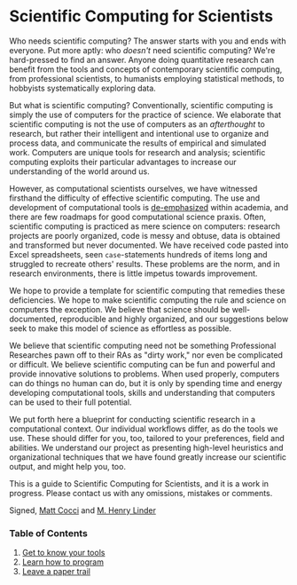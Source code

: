 Scientific Computing for Scientists
===================================
Who needs scientific computing? The answer starts with you and ends with everyone. Put more aptly: who *doesn't* need scientific computing? We're hard-pressed to find an answer. Anyone doing quantitative research can benefit from the tools and concepts of contemporary scientific computing, from professional scientists, to humanists employing statistical methods, to hobbyists systematically exploring data.

But what is scientific computing? Conventionally, scientific computing is simply the use of computers for the practice of science. We elaborate that scientific computing is not the use of computers as an *afterthought* to research, but rather their intelligent and intentional use to organize and process data, and communicate the results of empirical and simulated work. Computers are unique tools for research and analysis; scientific computing exploits their particular advantages to increase our understanding of the world around us.

However, as computational scientists ourselves, we have witnessed firsthand the difficulty of effective scientific computing. The use and development of computational tools is [de-emphasized](http://jakevdp.github.io/blog/2013/10/26/big-data-brain-drain/) within academia, and there are few roadmaps for good computational science praxis. Often, scientific computing is practiced as mere science on computers: research projects are poorly organized, code is messy and obtuse, data is obtained and transformed but never documented. We have received code pasted into Excel spreadsheets, seen `case`-statements hundreds of items long and struggled to recreate others' results. These problems are the norm, and in research environments, there is little impetus towards improvement.

We hope to provide a template for scientific computing that remedies these deficiencies. We hope to make scientific computing the rule and science on computers the exception. We believe that science should be well-documented, reproducible and highly organized, and our suggestions below seek to make this model of science as effortless as possible.

We believe that scientific computing need not be something Professional Researches pawn off to their RAs as "dirty work," nor even be complicated or difficult. We believe scientific computing can be fun and powerful and provide innovative solutions to problems. When used properly, computers can do things no human can do, but it is only by spending time and energy developing computational tools, skills and understanding that computers can be used to their full potential.

We put forth here a blueprint for conducting scientific research in a computational context. Our individual workflows differ, as do the tools we use. These should differ for you, too, tailored to your preferences, field and abilities. We understand our project as presenting high-level heuristics and organizational techniques that we have found greatly increase our scientific output, and might help you, too.

This is a guide to Scientific Computing for Scientists, and it is a work in progress. Please contact us with any omissions, mistakes or comments.

Signed,
[Matt Cocci](http://github.com/mcocci) and [M. Henry Linder](http://github.com/mhlinder)

### Table of Contents
1. [Get to know your tools](get_to_know_your_tools.md)
2. [Learn how to program](learn_how_to_program.md)
3. [Leave a paper trail](leave_a_paper_trail.md)
